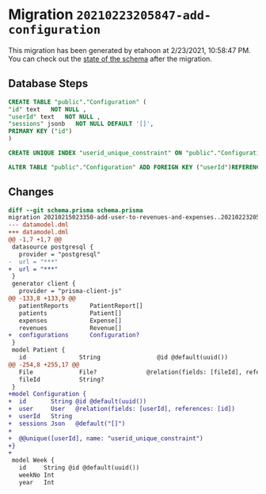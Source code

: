# Migration `20210223205847-add-configuration`

This migration has been generated by etahoon at 2/23/2021, 10:58:47 PM.
You can check out the [state of the schema](./schema.prisma) after the migration.

## Database Steps

```sql
CREATE TABLE "public"."Configuration" (
"id" text   NOT NULL ,
"userId" text   NOT NULL ,
"sessions" jsonb   NOT NULL DEFAULT '[]',
PRIMARY KEY ("id")
)

CREATE UNIQUE INDEX "userid_unique_constraint" ON "public"."Configuration"("userId")

ALTER TABLE "public"."Configuration" ADD FOREIGN KEY ("userId")REFERENCES "public"."User"("id") ON DELETE CASCADE ON UPDATE CASCADE
```

## Changes

```diff
diff --git schema.prisma schema.prisma
migration 20210215023350-add-user-to-revenues-and-expenses..20210223205847-add-configuration
--- datamodel.dml
+++ datamodel.dml
@@ -1,7 +1,7 @@
 datasource postgresql {
   provider = "postgresql"
-  url = "***"
+  url = "***"
 }
 generator client {
   provider = "prisma-client-js"
@@ -133,8 +133,9 @@
   patientReports      PatientReport[]
   patients            Patient[]
   expenses            Expense[]
   revenues            Revenue[]
+  configurations      Configuration?
 }
 model Patient {
   id               String                @id @default(uuid())
@@ -254,8 +255,17 @@
   File             File?              @relation(fields: [fileId], references: [id])
   fileId           String?
 }
+model Configuration {
+  id       String @id @default(uuid())
+  user     User   @relation(fields: [userId], references: [id])
+  userId   String
+  sessions Json   @default("[]")
+
+  @@unique([userId], name: "userid_unique_constraint")
+}
+
 model Week {
   id     String @id @default(uuid())
   weekNo Int
   year   Int
```



